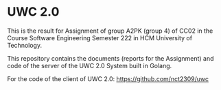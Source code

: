 # UWC 2.0
This is the result for Assignment of group A2PK (group 4) of CC02 in the Course Software Engineering Semester 222 in HCM University of Technology.

This repository contains the documents (reports for the Assignment) and code of the server of the UWC 2.0 System built in Golang.

For the code of the client of UWC 2.0: https://github.com/nct2309/uwc
